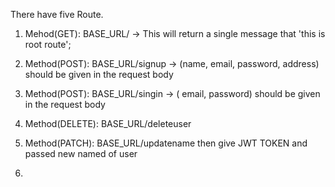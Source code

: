 There have five Route.

1. Mehod(GET): BASE_URL/ -> This will return a single message that 'this is root route';

2. Method(POST): BASE_URL/signup -> (name, email, password, address) should be given in the request body

3. Method(POST): BASE_URL/singin -> ( email, password) should be given in the request body
4. Method(DELETE): BASE_URL/deleteuser

5. Method(PATCH): BASE_URL/updatename then give JWT TOKEN and passed new named of user

6.
